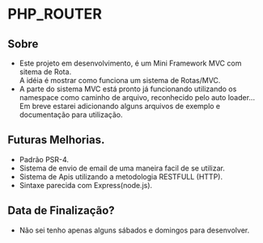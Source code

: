 # PHP_ROUTER

## Sobre
- Este projeto em desenvolvimento, é um Mini Framework MVC com sitema de Rota.<br>
A idéia é mostrar como funciona um sistema de Rotas/MVC.
- A parte do sistema MVC está pronto já funcionando utilizando os namespace como caminho de arquivo,
reconhecido pelo auto loader...
Em breve estarei adicionando alguns arquivos de exemplo e documentação para utilização.
## Futuras Melhorias.
- Padrão PSR-4.
- Sistema de envio de email de uma maneira facil de se utilizar.
- Sistema de Apis utilizando a metodologia RESTFULL (HTTP).
- Sintaxe parecida com Express(node.js).

## Data de Finalização?
- Não sei tenho apenas alguns sábados e domingos para desenvolver.
